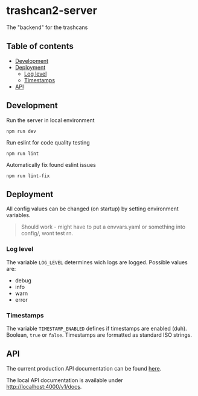 # trashcan2-server

The "backend" for the trashcans

## Table of contents

<!-- toc -->

- [Development](#development)
- [Deployment](#deployment)
  - [Log level](#log-level)
  - [Timestamps](#timestamps)
- [API](#api)

<!-- tocstop -->

## Development

Run the server in local environment

```console
npm run dev
```

Run eslint for code quality testing

```console
npm run lint
```

Automatically fix found eslint issues

```console
npm run lint-fix
```

## Deployment

All config values can be changed (on startup) by setting environment variables.

> Should work - might have to put a envvars.yaml or something into config/, wont test rn.

### Log level

The variable `LOG_LEVEL` determines wich logs are logged.
Possible values are:

- debug
- info
- warn
- error

### Timestamps

The variable `TIMESTAMP_ENABLED` defines if timestamps are enabled (duh).
Boolean, `true` or `false`. Timestamps are formatted as standard ISO strings.

## API

The current production API documentation can be found [here](https://api.wurstkatze.eu/v1/docs).

The local API documentation is available under [http://localhost:4000/v1/docs](http://localhost:4000/v1/docs).
